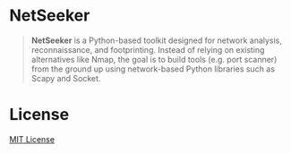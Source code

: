 # NetSeeker
>**NetSeeker** is a Python-based toolkit designed for network analysis, reconnaissance, and footprinting. Instead of relying on existing alternatives like Nmap, the goal is to build tools (e.g. port scanner) from the ground up using network-based Python libraries such as Scapy and Socket.

# License
[MIT License](/LICENSE.md)